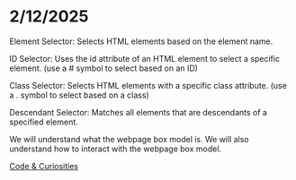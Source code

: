 # **2/12/2025**

Element Selector: Selects HTML elements based on the element name.

ID Selector: Uses the id attribute of an HTML element to select a specific element. (use a # symbol to select based on an ID)

Class Selector: Selects HTML elements with a specific class attribute. (use a . symbol to select based on a class)

Descendant Selector: Matches all elements that are descendants of a specified element.

We will understand what the webpage box model is.
We will also understand how to interact with the webpage box model.

[Code & Curiosities](https://sidequests.onrender.com/Blog/2025/Kadarius/)
